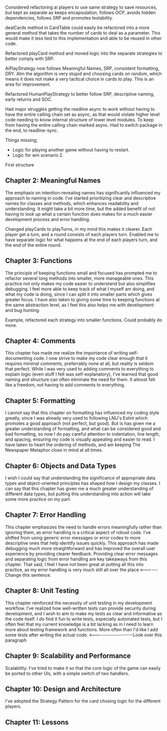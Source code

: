 Considered refactoring ai players to use same strategy to save resources, but kept as separate as keeps encapsulation, follows OCP, avoids hidden dependencies, follows SRP and promotes testability.

dealCards method in CardTable could easily be refactored into a more general method that takes the number of cards to deal as a parameter. This would make it less tied to this implementation and able to be reused in other code.

Refactored playCard method and moved logic into the separate strategies to better comply with SRP.

AiPlayStrategy now follows Meaningful Names, SRP, consistent formatting, DRY. Atm the algorithm is very stupid and choosing cards on random, which means it does not make a very tactical choice in cards to play. This is an area for improvement.

Refactored HumanPlayStrategy to better follow SRP, descriptive naming, early returns and SOC.

Had major struggles getting the readline async to work without having to have the entire calling chain set as async, as that would violate higher level code needing to know internal structure of lower level modules.
To keep from having the entire calling chain marked async. Had to switch package in the end, to readline-sync.

Things missing;

* Logic for playing another game without having to restart.
* Logic for win scenario 2.



First structure

## Chapter 2: Meaningful Names
The emphasis on intention-revealing names has significantly influenced my approach to naming in code. I’ve started prioritizing clear and descriptive names for classes and methods, which enhances readability and understanding. It might take a bit more time, but the added benefit of not having to look up what a certain function does makes for a much easier development process and error handling.

Changed playCards to playTurns, in my mind this makes it clearer. Each player get a turn, and a round consists of each players turn. Enabled me to have separate logic for what happens at the end of each players turn, and the end of the entire round.

## Chapter 3: Functions
The principle of keeping functions small and focused has prompted me to refactor several long methods into smaller, more manageable ones. This practice not only makes my code easier to understand but also simplifies debugging. I feel more able to keep track of what I myself am doing, and what my code is doing, since I can split it into smaller parts which gives greater focus. I have also taken to giving some time to keeping functions at the same abstraction level, as I feel this also helps me with development and bug hunting.

Example, refactored each strategy into smaller functions. Could probably do more.

## Chapter 4: Comments
This chapter has made me realize the importance of writing self-documenting code. I now strive to make my code clear enough that it requires minimal comments, preferrably none at all, but reality is seldom that perfect. While I was very used to adding comments to everything to explain logic (even stuff I felt was self-explanatory), I’ve learned that good naming and structure can often eliminate the need for them. It almost felt like a freedom, not having to add comments to everything.

## Chapter 5: Formatting
I cannot say that this chapter on formatting has influenced my coding style greatly, since I was already very used to following LNU's Eslint which promotes a good approach (not perfect, but good). But is has given me a greater understanding of formatting, and what can be considered good and bad formatting, so now I do pay careful attention to indentation, line length, and spacing, ensuring my code is visually appealing and easier to read. I have taken to heart the ordering of methods, and am keeping The Newspaper Metaphor close in mind at all times.

## Chapter 6: Objects and Data Types
I wish I could say that understanding the significance of appropriate data types and object-oriented principles has shaped how I design my classes. I can say that this chapter has given me a much greater understanding of different data types, but putting this understanding into action will take some more practice on my part.

## Chapter 7: Error Handling
This chapter emphasizes the need to handle errors meaningfully rather than ignoring them, as error handling is a critical aspect of robust code. I’ve shifted from using generic error messages or error codes to more descriptive ones that help identify issues quickly. This approach has made debugging much more straightforward and has improved the overall user experience by providing clearer feedback. Providing clear error messages and separating logic from error handling are key takeaways from this chapter. That said, I feel I have not been great at putting all this into practice, as my error handling is very much still all over the place <------ Change this sentence.

## Chapter 8: Unit Testing
This chapter reinforced the necessity of unit testing in my development workflow. I’ve realized how well-written tests can provide security during development, and I wish to aim to make my tests as clear and informative as the code itself. I do find it fun to write tests, especially automated tests, but I often feel that my current knowledge is a bit lacking as in I need to learn more about testing framework and functions. More often than I'd like I add some tests after writing the actual code.
<-------------------Look over this paragraph

## Chapter 9: Scalability and Performance
Scalability: I've tried to make it so that the core logic of the game can easily be ported to other UIs, with a simple switch of two handlers.

## Chapter 10: Design and Architecture
I've adopted the Strategy Pattern for the card chosing logic for the different players.

## Chapter 11: Lessons
